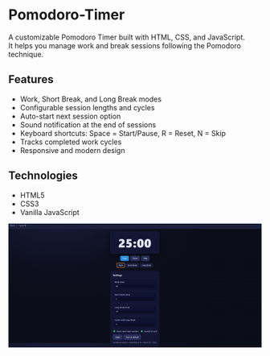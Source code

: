 # Pomodoro-Timer

A customizable Pomodoro Timer built with HTML, CSS, and JavaScript.  
It helps you manage work and break sessions following the Pomodoro technique.

## Features
- Work, Short Break, and Long Break modes
- Configurable session lengths and cycles
- Auto-start next session option
- Sound notification at the end of sessions
- Keyboard shortcuts: Space = Start/Pause, R = Reset, N = Skip
- Tracks completed work cycles
- Responsive and modern design

## Technologies
- HTML5
- CSS3
- Vanilla JavaScript

<img src="Pomodoro Timer/pictures/PomodoroTimer.png" alt="PomodoroTimer Preview" width="800">

